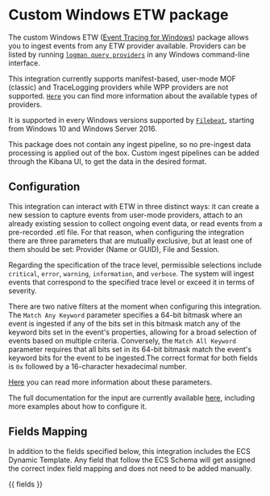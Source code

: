 # Custom Windows ETW package

The custom Windows ETW ([Event Tracing for Windows](https://learn.microsoft.com/en-us/windows/win32/etw/event-tracing-portal)) package allows you to ingest events from any ETW provider available. Providers can be listed by running [`logman query providers`](https://learn.microsoft.com/en-us/windows-server/administration/windows-commands/logman-query) in any Windows command-line interface.

This integration currently supports manifest-based, user-mode MOF (classic) and TraceLogging providers while WPP providers are not supported. [`Here`](https://learn.microsoft.com/en-us/windows/win32/etw/about-event-tracing#types-of-providers) you can find more information about the available types of providers.

It is supported in every Windows versions supported by [`Filebeat`](https://www.elastic.co/support/matrix), starting from Windows 10 and Windows Server 2016.

This package does not contain any ingest pipeline, so no pre-ingest data processing is applied out of the box. Custom ingest pipelines can be added through the Kibana UI, to get the data in the desired format.

## Configuration

This integration can interact with ETW in three distinct ways: it can create a new session to capture events from user-mode providers, attach to an already existing session to collect ongoing event data, or read events from a pre-recorded .etl file. For that reason, when configuring the integration there are three parameters that are mutually exclusive, but at least one of them should be set: Provider (Name or GUID), File and Session.

Regarding the specification of the trace level, permissible selections include `critical`, `error`, `warning`, `information`, and `verbose`. The system will ingest events that correspond to the specified trace level or exceed it in terms of severity.

There are two native filters at the moment when configuring this integration. The `Match Any Keyword` parameter specifies a 64-bit bitmask where an event is ingested if any of the bits set in this bitmask match any of the keyword bits set in the event's properties, allowing for a broad selection of events based on multiple criteria. Conversely, the `Match All Keyword` parameter requires that all bits set in its 64-bit bitmask match the event's keyword bits for the event to be ingested.The correct format for both fields is `0x` followed by a 16-character hexadecimal number.

[Here](https://learn.microsoft.com/en-us/windows/win32/api/evntrace/nf-evntrace-enabletraceex2) you can read more information about these parameters.

The full documentation for the input are currently available [here](https://www.elastic.co/guide/en/beats/filebeat/current/filebeat-input-etw.html), including more examples about how to configure it.

## Fields Mapping

In addition to the fields specified below, this integration includes the ECS Dynamic Template. Any field that follow the ECS Schema will get assigned the correct index field mapping and does not need to be added manually.

{{ fields }}
